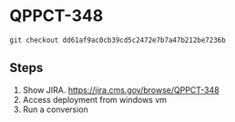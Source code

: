 # QPPCT-348

`git checkout dd61af9ac0cb39cd5c2472e7b7a47b212be7236b`

## Steps
1. Show JIRA. https://jira.cms.gov/browse/QPPCT-348
1. Access deployment from windows vm
1. Run a conversion
